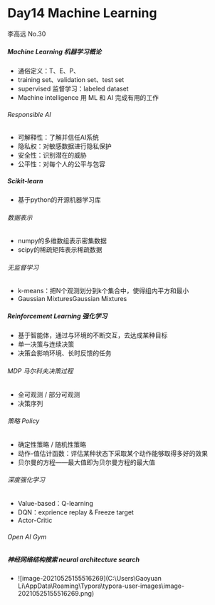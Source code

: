 # Day14 Machine Learning

李高远 No.30

##### Machine Learning 机器学习概论

- 通俗定义：T、E、P、
- training set、validation set、test set
- supervised 监督学习：labeled dataset
- Machine intelligence 用 ML 和 AI 完成有用的工作 

###### Responsible AI

- 可解释性：了解并信任AI系统
- 隐私权：对敏感数据进行隐私保护
- 安全性：识别潜在的威胁
- 公平性：对每个人的公平与包容

##### Scikit-learn

- 基于python的开源机器学习库

###### 数据表示

- numpy的多维数组表示密集数据
- scipy的稀疏矩阵表示稀疏数据

###### 无监督学习

- k-means：把N个观测划分到k个集合中，使得组内平方和最小
- Gaussian MixturesGaussian Mixtures

##### Reinforcement Learning 强化学习

- 基于智能体，通过与环境的不断交互，去达成某种目标
- 单一决策与连续决策
- 决策会影响环境、长时反馈的任务

###### MDP 马尔科夫决策过程

- 全可观测 / 部分可观测
- 决策序列

###### 策略 Policy

- 确定性策略 / 随机性策略
- 动作-值估计函数：评估某种状态下采取某个动作能够取得多好的效果
- 贝尔曼的方程——最大值即为贝尔曼方程的最大值

###### 深度强化学习

- Value-based：Q-learning 
- DQN：exprience replay & Freeze target
- Actor-Critic

###### Open AI Gym

##### 神经网络结构搜索  neural architecture search

- ![image-20210525155516269](C:\Users\Gaoyuan Li\AppData\Roaming\Typora\typora-user-images\image-20210525155516269.png)


